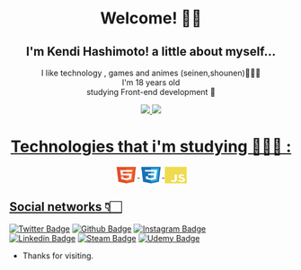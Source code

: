 
<div align="center">
  <p><h1>Welcome! ✌🏻</h1></p>
  <p><h2>I'm Kendi Hashimoto! a little about myself...</h2></p>
</div

<div>
  <p align="center">
    I like technology , games and animes (seinen,shounen)🕵🏻‍♂️<br>
    I'm 18 years old<br>
    studying Front-end development 👾<br>
 </p>
</div>

<div align="center">
  <a href="https://github.com/Hashimoto1312">
  <img height="170em" src="https://github-readme-stats.vercel.app/api?username=Hashimoto1312&show_icons=true&theme=tokyonight&include_all_commits=true&count_private=true"/>
  <img height="170em" src="https://github-readme-stats.vercel.app/api/top-langs/?username=Hashimoto1312&layout=compact&langs_count=7&theme=tokyonight"/>
</div>

<div align="center">
  <h1>Technologies that i'm studying 👨🏻‍💻 : </h1>
  <img align="center" alt="Hashimoto-HTML" height="30" width="40" src="https://raw.githubusercontent.com/devicons/devicon/master/icons/html5/html5-original.svg">
  <img align="center" alt="Hashimoto-CSS" height="30" width="40" src="https://raw.githubusercontent.com/devicons/devicon/master/icons/css3/css3-original.svg">
  <img align="center" alt="Hashimoto-JS" height="30" width="40" src="https://raw.githubusercontent.com/devicons/devicon/master/icons/javascript/javascript-plain.svg">
</div>

## Social networks 👇🏻

[![Twitter Badge](https://img.shields.io/badge/-Twitter-1ca0f1?style=flat-square&labelColor=1ca0f1&logo=twitter&logoColor=white&link=https://twitter.com/DenaN81320282)](https://twitter.com/DenaN81320282)
[![Github Badge](https://img.shields.io/badge/-Github-000?style=flat-square&logo=Github&logoColor=white&link=https://github.com/Hashimoto1312)](https://github.com/Hashimoto1312)
[![Instagram Badge](https://img.shields.io/badge/Instagram-E4405F?style=for-the-badge&logo=instagram&logoColor=white&link=https://www.instagram.com/hashimoto01_01/)](https://www.instagram.com/hashimoto01_01/)<br>
[![Linkedin Badge](https://img.shields.io/badge/LinkedIn-0077B5?style=for-the-badge&logo=linkedin&logoColor=white)](https://www.linkedin.com/in/kendi-hashimoto-202359220/)
[![Steam Badge](https://img.shields.io/badge/Steam-000000?style=for-the-badge&logo=steam&logoColor=white)](https://steamcommunity.com/id/Hashimoto1221/)
[![Udemy Badge](https://img.shields.io/badge/Udemy-EC5252?style=for-the-badge&logo=Udemy&logoColor=white)](https://www.udemy.com/home/my-courses/learning/)
* Thanks for visiting.
